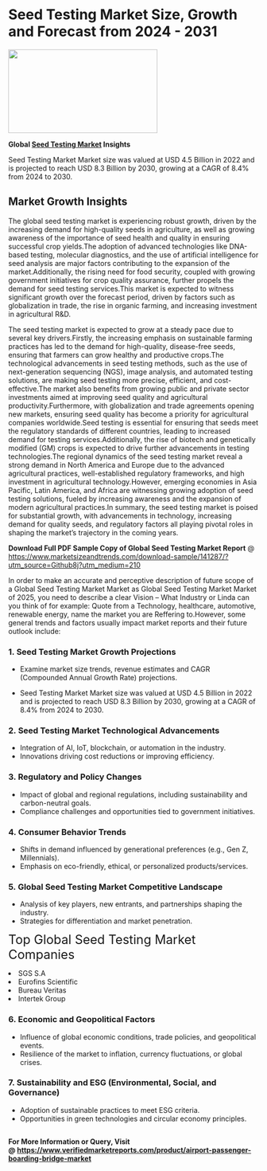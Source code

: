 <H1>Seed Testing Market Size, Growth and Forecast from 2024 - 2031</H1><img class="aligncenter size-medium wp-image-584254" src="https://thirdeyenews.in/wp-content/uploads/2024/09/Global-Market-Research-300x168.jpeg" alt="" width="300" height="168" /><p><strong>Global&nbsp;<a href="https://www.marketsizeandtrends.com/download-sample/141287/?utm_source=Github8j?utm_medium=210">Seed Testing Market</a> Insights</strong></p><p>Seed Testing Market Market size was valued at USD 4.5 Billion in 2022 and is projected to reach USD 8.3 Billion by 2030, growing at a CAGR of 8.4% from 2024 to 2030.</p><p><h2>Market Growth Insights</h2> <p>The global seed testing market is experiencing robust growth, driven by the increasing demand for high-quality seeds in agriculture, as well as growing awareness of the importance of seed health and quality in ensuring successful crop yields.The adoption of advanced technologies like DNA-based testing, molecular diagnostics, and the use of artificial intelligence for seed analysis are major factors contributing to the expansion of the market.Additionally, the rising need for food security, coupled with growing government initiatives for crop quality assurance, further propels the demand for seed testing services.This market is expected to witness significant growth over the forecast period, driven by factors such as globalization in trade, the rise in organic farming, and increasing investment in agricultural R&D.</p> <p>The seed testing market is expected to grow at a steady pace due to several key drivers.Firstly, the increasing emphasis on sustainable farming practices has led to the demand for high-quality, disease-free seeds, ensuring that farmers can grow healthy and productive crops.The technological advancements in seed testing methods, such as the use of next-generation sequencing (NGS), image analysis, and automated testing solutions, are making seed testing more precise, efficient, and cost-effective.The market also benefits from growing public and private sector investments aimed at improving seed quality and agricultural productivity.Furthermore, with globalization and trade agreements opening new markets, ensuring seed quality has become a priority for agricultural companies worldwide.Seed testing is essential for ensuring that seeds meet the regulatory standards of different countries, leading to increased demand for testing services.Additionally, the rise of biotech and genetically modified (GM) crops is expected to drive further advancements in testing technologies.The regional dynamics of the seed testing market reveal a strong demand in North America and Europe due to the advanced agricultural practices, well-established regulatory frameworks, and high investment in agricultural technology.However, emerging economies in Asia Pacific, Latin America, and Africa are witnessing growing adoption of seed testing solutions, fueled by increasing awareness and the expansion of modern agricultural practices.In summary, the seed testing market is poised for substantial growth, with advancements in technology, increasing demand for quality seeds, and regulatory factors all playing pivotal roles in shaping the market’s trajectory in the coming years.</p> <p><span class=""><strong>Download Full PDF Sample Copy of Global Seed Testing Market Report</strong> @ <a href="https://www.marketsizeandtrends.com/download-sample/141287/?utm_source=Github8j?utm_medium=210" target="_blank">https://www.marketsizeandtrends.com/download-sample/141287/?utm_source=Github8j?utm_medium=210</a></span></p><p>In order to make an accurate and perceptive description of future scope of a Global&nbsp;Seed Testing Market Market as Global&nbsp;Seed Testing Market Market of 2025, you need to describe a clear Vision &ndash; What Industry or Linda can you think of for example: Quote from a Technology, healthcare, automotive, renewable energy, name the market you are Reffering to.However, some general trends and factors usually impact market reports and their future outlook include:</p><h3>1.&nbsp;<strong>Seed Testing Market Growth Projections</strong></h3><ul><li>Examine market size trends, revenue estimates and CAGR (Compounded Annual Growth Rate) projections.</li><li><p>Seed Testing Market Market size was valued at USD 4.5 Billion in 2022 and is projected to reach USD 8.3 Billion by 2030, growing at a CAGR of 8.4% from 2024 to 2030.</p></li></ul><h3>2.&nbsp;<strong>Seed Testing Market Technological Advancements</strong></h3><ul><li>Integration of AI, IoT, blockchain, or automation in the industry.</li><li>Innovations driving cost reductions or improving efficiency.</li></ul><h3>3.&nbsp;<strong>Regulatory and Policy Changes</strong></h3><ul><li>Impact of global and regional regulations, including sustainability and carbon-neutral goals.</li><li>Compliance challenges and opportunities tied to government initiatives.</li></ul><h3>4.&nbsp;<strong>Consumer Behavior Trends</strong></h3><ul><li>Shifts in demand influenced by generational preferences (e.g., Gen Z, Millennials).</li><li>Emphasis on eco-friendly, ethical, or personalized products/services.</li></ul><h3>5.&nbsp;<strong>Global Seed Testing Market Competitive Landscape</strong></h3><ul><li>Analysis of key players, new entrants, and partnerships shaping the industry.</li><li>Strategies for differentiation and market penetration.</li></ul><p data-pm-slice="1 1 []"><span style="color: inherit; font-family: inherit; font-size: 25px;">Top Global Seed Testing Market Companies</span></p><div class="" data-test-id=""><p><li>SGS S.A</li><li> Eurofins Scientific</li><li> Bureau Veritas</li><li> Intertek Group</li></p></div><h3>6.&nbsp;<strong>Economic and Geopolitical Factors</strong></h3><ul><li>Influence of global economic conditions, trade policies, and geopolitical events.</li><li>Resilience of the market to inflation, currency fluctuations, or global crises.</li></ul><h3>7.&nbsp;<strong>Sustainability and ESG (Environmental, Social, and Governance)</strong></h3><ul><li>Adoption of sustainable practices to meet ESG criteria.</li><li>Opportunities in green technologies and circular economy principles.</li></ul><h2><strong style="font-size: 14px;">For More Information or Query, Visit @&nbsp;</strong><a style="background-color: #ffffff; font-size: 14px;" href="https://www.marketsizeandtrends.com/report/seed-testing-market/" target="_blank">https://www.verifiedmarketreports.com/product/airport-passenger-boarding-bridge-market</a></h2>